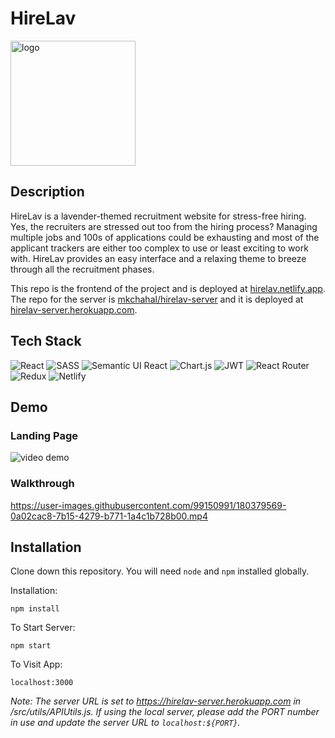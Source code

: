 # HireLav

<img src='https://user-images.githubusercontent.com/99150991/180369216-daaa3d8c-9dd4-4df4-a9a0-5d8ce441ed45.png' alt='logo' height=200 />

## Description

HireLav is a lavender-themed recruitment website for stress-free hiring. Yes, the recruiters are stressed out too from the hiring process? Managing multiple jobs and 100s of applications could be exhausting and most of the applicant trackers are either too complex to use or least exciting to work with. HireLav provides an easy interface and a relaxing theme to breeze through all the recruitment phases.

This repo is the frontend of the project and is deployed at [hirelav.netlify.app](https://hirelav.netlify.app/). The repo for the server is [mkchahal/hirelav-server](https://github.com/mkchahal/hirelav-server) and it is deployed at [hirelav-server.herokuapp.com](https://hirelav-server.herokuapp.com/).

## Tech Stack

![React](https://img.shields.io/badge/react-%2320232a.svg?style=for-the-badge&logo=react&logoColor=%2361DAFB)
![SASS](https://img.shields.io/badge/SASS-hotpink.svg?style=for-the-badge&logo=SASS&logoColor=white)
![Semantic UI React](https://img.shields.io/badge/Semantic%20UI%20React-%2335BDB2.svg?style=for-the-badge&logo=SemanticUIReact&logoColor=white)
![Chart.js](https://img.shields.io/badge/chart.js-F5788D.svg?style=for-the-badge&logo=chart.js&logoColor=white)
![JWT](https://img.shields.io/badge/JWT-black?style=for-the-badge&logo=JSON%20web%20tokens)
![React Router](https://img.shields.io/badge/React_Router-CA4245?style=for-the-badge&logo=react-router&logoColor=white)
![Redux](https://img.shields.io/badge/redux-%23593d88.svg?style=for-the-badge&logo=redux&logoColor=white)
![Netlify](https://img.shields.io/badge/netlify-%23000000.svg?style=for-the-badge&logo=netlify&logoColor=#00C7B7)

## Demo

### Landing Page
![video demo](https://user-images.githubusercontent.com/99150991/180376338-77fe5841-bc17-4401-86b5-4e44f5964e93.png)

### Walkthrough
https://user-images.githubusercontent.com/99150991/180379569-0a02cac8-7b15-4279-b771-1a4c1b728b00.mp4

## Installation

Clone down this repository. You will need `node` and `npm` installed globally.

Installation:

`npm install`  

To Start Server:

`npm start`  

To Visit App:

`localhost:3000`  

_Note: The server URL is set to https://hirelav-server.herokuapp.com in /src/utils/APIUtils.js. If using the local server, please add the PORT number in use and update the server URL to `localhost:${PORT}`._
